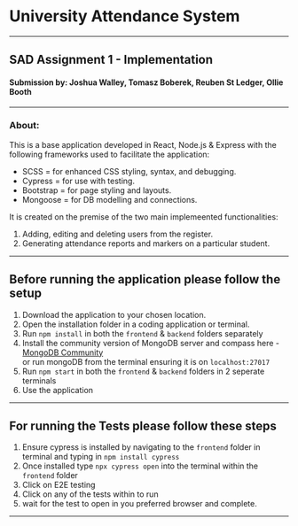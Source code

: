 # University Attendance System #
***
## SAD Assignment 1 - Implementation ##
#### Submission by: Joshua Walley, Tomasz Boberek, Reuben St Ledger, Ollie Booth ####

***

### About: ###
This is a base application developed in React, Node.js & Express with the following frameworks used to facilitate the application:
- SCSS = for enhanced CSS styling, syntax, and debugging.
- Cypress = for use with testing.
- Bootstrap = for page styling and layouts.
- Mongoose = for DB modelling and connections.

It is created on the premise of the two main implemeented functionalities:
1. Adding, editing and deleting users from the register.
2. Generating attendance reports and markers on a particular student.

***

## Before running the application please follow the setup ##


1. Download the application to your chosen location.
2. Open the installation folder in a coding application or terminal.
3. Run `npm install` in both the `frontend` & `backend` folders separately
4. Install the community version of MongoDB server and compass here - [MongoDB Community](https://www.mongodb.com/try/download/community)  
or run mongoDB from the terminal ensuring it is on `localhost:27017`
5. Run `npm start` in both the `frontend` & `backend` folders in 2 seperate terminals
6. Use the application

***

## For running the Tests please follow these steps ##

1. Ensure cypress is installed by navigating to the `frontend` folder in terminal and typing in `npm install cypress`
2. Once installed type `npx cypress open` into the terminal within the `frontend` folder
3. Click on E2E testing
4. Click on any of the tests within to run
5. wait for the test to open in you preferred browser and complete.

***
